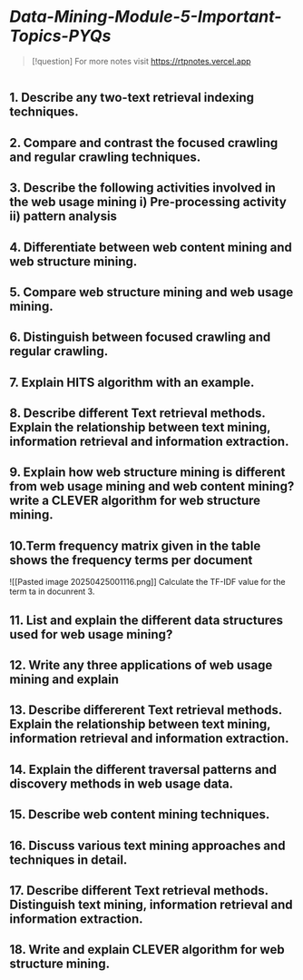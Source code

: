 # *Data-Mining-Module-5-Important-Topics-PYQs*

> [!question] For more notes visit 
> https://rtpnotes.vercel.app

```table-of-contents
```


## 1. Describe any two-text retrieval indexing techniques.
## 2. Compare and contrast the focused crawling and regular crawling techniques.


## 3. Describe the following activities involved in the web usage mining i) Pre-processing activity ii) pattern analysis

## 4. Differentiate between web content mining and web structure mining.

## 5. Compare web structure mining and web usage mining.

## 6. Distinguish between focused crawling and regular crawling.

## 7. Explain HITS algorithm with an example.

## 8.  Describe different Text retrieval methods. Explain the relationship between text mining, information retrieval and information extraction.

## 9. Explain how web structure mining is different from web usage mining and web content mining? write a CLEVER algorithm for web structure mining.

## 10.Term frequency matrix given in the table shows the frequency terms per document
![[Pasted image 20250425001116.png]]
Calculate the TF-IDF value for the term ta in docunrent 3.
## 11. List and explain the different data structures used for web usage mining?

## 12. Write any three applications of web usage mining and explain

## 13. Describe differerent Text retrieval methods. Explain the relationship between text mining, information retrieval and information extraction.

## 14. Explain the different traversal patterns and discovery methods in web usage data.


## 15. Describe web content mining techniques.

## 16. Discuss various text mining approaches and techniques in detail.

## 17. Describe different Text retrieval methods. Distinguish text mining, information retrieval and information extraction.

## 18. Write and explain CLEVER algorithm for web structure mining.

